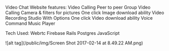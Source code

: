 Video Chat Website
features:
Video Calling Peer to peer
Group Video Calling
Camera & filters for pictures
One click Image download ability
Video Recording Studio With Options
One click Video download ability
Voice Command Music Player

Tech Used:
Webrtc
Firebase
Rails
Postgres
JavaScript

![alt tag](/public/img/Screen Shot 2017-02-14 at 8.49.22 AM.png)
